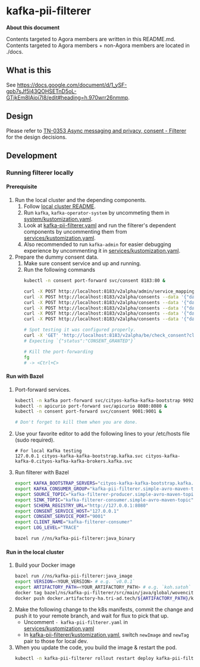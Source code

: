 # kafka-pii-filterer

**About this document**

Contents targeted to Agora members are written in this README.md.
Contents targeted to Agora members + non-Agora members are located in ./docs.

## What is this

See https://docs.google.com/document/d/1_ySF-gpb7sJf5l43QOHSETnD5oL-GTjkEm8IAioi7I8/edit#heading=h.970wrr26nmmp.

## Design

Please refer to [TN-0353 Async messaging and privacy, consent - Filterer](https://docs.google.com/document/d/1_ySF-gpb7sJf5l43QOHSETnD5oL-GTjkEm8IAioi7I8/edit#) for the design decisions.

## Development

### Running filterer locally

#### Prerequisite

1. Run the local cluster and the depending components.
    1. Follow [local cluster README](https://github.com/wp-wcm/city/blob/main/infrastructure/k8s/environments/local/README.md).
    2. Run `kafka`, `kafka-operator-system` by uncommeting them in [system/kustomization.yaml](https://github.com/wp-wcm/city/blob/main/infrastructure/k8s/environments/local/clusters/worker1-east/flux-system/kustomizations/system/kustomization.yaml).
    3. Look at [kafka-pii-filterer.yaml](https://github.com/wp-wcm/city/blob/main/infrastructure/k8s/environments/local/clusters/worker1-east/flux-system/kustomizations/services/kafka-pii-filterer.yaml) and run the filterer's dependent components by uncommenting them from [services/kustomization.yaml](https://github.com/wp-wcm/city/blob/main/infrastructure/k8s/environments/local/clusters/worker1-east/flux-system/kustomizations/services/kustomization.yaml).
    4. Also recommended to run `kafka-admin` for easier debugging experience by uncommenting it in [services/kustomization.yaml](https://github.com/wp-wcm/city/blob/main/infrastructure/k8s/environments/local/clusters/worker1-east/flux-system/kustomizations/services/kustomization.yaml).
2. Prepare the dummy consent data.
    1. Make sure consent service and up and running.
    2. Run the following commands
        ```sh
        kubectl -n consent port-forward svc/consent 8183:80 &

        curl -X POST http://localhost:8183/v2alpha/admin/service_mapping --data '{"clients":[{"client_id":"kafka-filterer-consumer"}],"service_name":"kafka-filterer-sample"}' -H "Content-Type: application/json"
        curl -X POST http://localhost:8183/v2alpha/consents --data '{"data_attributes":["PERSON_NAME"],"service_name":"kafka-filterer-sample","user_id":"woven-id-1"}' -H "Content-Type: application/json"
        curl -X POST http://localhost:8183/v2alpha/consents --data '{"data_attributes":["PERSON_NAME"],"service_name":"kafka-filterer-sample","user_id":"woven-id-3"}' -H "Content-Type: application/json"
        curl -X POST http://localhost:8183/v2alpha/consents --data '{"data_attributes":["PERSON_NAME"],"service_name":"kafka-filterer-sample","user_id":"woven-id-5"}' -H "Content-Type: application/json"
        curl -X POST http://localhost:8183/v2alpha/consents --data '{"data_attributes":["PERSON_NAME"],"service_name":"kafka-filterer-sample","user_id":"woven-id-7"}' -H "Content-Type: application/json"
        curl -X POST http://localhost:8183/v2alpha/consents --data '{"data_attributes":["PERSON_NAME"],"service_name":"kafka-filterer-sample","user_id":"woven-id-9"}' -H "Content-Type: application/json"

        # Spot testing it was configured properly.
        curl -X 'GET' 'http://localhost:8183/v2alpha/be/check_consent?client=kafka-filterer-consumer&dataattrs=PERSON_NAME&user=woven-id-3'
        # Expecting `{"status":"CONSENT_GRANTED"}`

        # Kill the port-forwarding
        fg
        # -> <Ctrl+C>
        ```

#### Run with Bazel

1. Port-forward services.
    ```sh
    kubectl -n kafka port-forward svc/cityos-kafka-kafka-bootstrap 9092:9092 &
    kubectl -n apicurio port-forward svc/apicurio 8080:8080 &
    kubectl -n consent port-forward svc/consent 9001:9001 &

    # Don't forget to kill them when you are done.
    ```
2. Use your favorite editor to add the following lines to your /etc/hosts file (sudo required).
    ```
    # For local Kafka testing
    127.0.0.1 cityos-kafka-kafka-bootstrap.kafka.svc cityos-kafka-kafka-0.cityos-kafka-kafka-brokers.kafka.svc
    ```
3. Run filterer with Bazel
    ```sh
    export KAFKA_BOOTSTRAP_SERVERS="cityos-kafka-kafka-bootstrap.kafka.svc:9092"
    export KAFKA_CONSUMER_GROUP="kafka-pii-filterer.simple-avro-maven-topic"
    export SOURCE_TOPIC="kafka-filterer-producer.simple-avro-maven-topic"
    export SINK_TOPIC="kafka-filterer-consumer.simple-avro-maven-topic"
    export SCHEMA_REGISTRY_URL="http://127.0.0.1:8080"
    export CONSENT_SERVICE_HOST="127.0.0.1"
    export CONSENT_SERVICE_PORT="9001"
    export CLIENT_NAME="kafka-filterer-consumer"
    export LOG_LEVEL="TRACE"

    bazel run //ns/kafka-pii-filterer:java_binary
    ```

#### Run in the local cluster

1. Build your Docker image
    ```sh
    bazel run //ns/kafka-pii-filterer:java_image
    export VERSION=<YOUR_VERSION> # e.g. `v0.0.1`
    export ARTIFACTORY_PATH=<YOUR_ARTIFACTORY_PATH> # e.g. `koh.satoh`
    docker tag bazel/ns/kafka-pi-filterer/src/main/java/global/wovencity/agora/kafka/privacy/filterer:Main docker.artifactory-ha.tri-ad.tech/${ARTIFACTORY_PATH}/kafka-pi-filterer:${VERSION}
    docker push docker.artifactory-ha.tri-ad.tech/${ARTIFACTORY_PATH}/kafka-pi-filterer:${VERSION}
    ```
2. Make the following change to the k8s manifests, commit the change and push it to your remote branch, and wait for flux to pick that up.
    - Uncomment `- kafka-pii-filterer.yaml` in [services/kustomization.yaml](https://github.com/wp-wcm/city/blob/main/infrastructure/k8s/environments/local/clusters/worker1-east/flux-system/kustomizations/services/kustomization.yaml)
    - In [kafka-pii-filterer/kustomization.yaml](https://github.com/wp-wcm/city/blob/main/infrastructure/k8s/local/infrastructure/k8s/environments/local/clusters/worker1-east/kafka-pii-filterer/kustomization.yaml), switch `newImage` and `newTag` pair to those for local dev.
3. When you update the code, you build the image & restart the pod.
    ```sh
    kubectl -n kafka-pii-filterer rollout restart deploy kafka-pii-filterer
    ```
